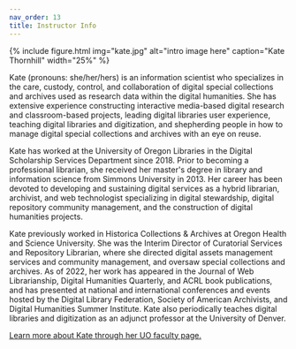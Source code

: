 ```yaml
---
nav_order: 13
title: Instructor Info
---
```


{% include figure.html img="kate.jpg" alt="intro image here" caption="Kate Thornhill" width="25%" %}

Kate (pronouns: she/her/hers) is an information scientist who specializes in the care, custody, control, and collaboration of digital special collections and archives used as research data within the digital humanities. She has extensive experience constructing interactive media-based digital research and classroom-based projects, leading digital libraries user experience, teaching digital libraries and digitization, and shepherding people in how to manage digital special collections and archives with an eye on reuse.

Kate has worked at the University of Oregon Libraries in the Digital Scholarship Services Department since 2018. Prior to becoming a professional librarian, she received her master's degree in library and information science from Simmons University in 2013. Her career has been devoted to developing and sustaining digital services as a hybrid librarian, archivist, and web technologist specializing in digital stewardship, digital repository community management, and the construction of digital humanities projects.

Kate previously worked in Historica Collections & Archives at Oregon Health and Science University. She was the Interim Director of Curatorial Services and Repository Librarian, where she directed digital assets management services and community management, and oversaw special collections and archives. As of 2022, her work has appeared in the Journal of Web Librarianship, Digital Humanities Quarterly, and ACRL book publications, and has presented at national and international conferences and events hosted by the Digital Library Federation, Society of American Archivists, and Digital Humanities Summer Institute. Kate also periodically teaches digital libraries and digitization as an adjunct professor at the University of Denver.

[Learn more about Kate through her UO faculty page.](https://library.uoregon.edu/users/kmthorn)